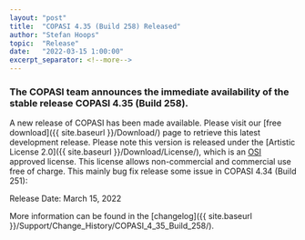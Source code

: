 ```yaml
--- 
layout: "post" 
title:  "COPASI 4.35 (Build 258) Released" 
author: "Stefan Hoops" 
topic:  "Release" 
date:   "2022-03-15 1:00:00" 
excerpt_separator: <!--more--> 
--- 
```

 
### The COPASI team announces the immediate availability of the stable release COPASI 4.35 (Build 258).
 
A new release of COPASI has been made available. Please visit our [free download]({{ site.baseurl }}/Download/) page to retrieve this latest development release. Please note this version is released under the [Artistic License 2.0]({{ site.baseurl }}/Download/License/), which is an [OSI](http://www.opensource.org/) approved license. This license allows non-commercial and commercial use free of charge. This mainly bug fix release some  issue in COPASI 4.34 (Build 251):
 
Release Date: March 15, 2022 
 
More information can be found in the 
[changelog]({{ site.baseurl }}/Support/Change_History/COPASI_4_35_Build_258/). 
